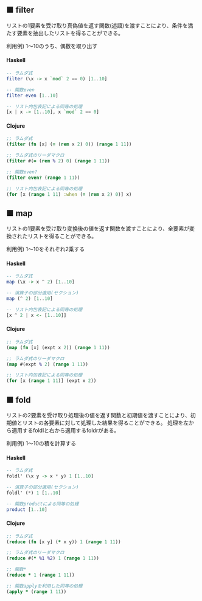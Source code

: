 ## ■ filter
リストの1要素を受け取り真偽値を返す関数(述語)を渡すことにより、条件を満たす要素を抽出したリストを得ることができる。

利用例) 1～10のうち、偶数を取り出す

#### Haskell
```haskell
-- ラムダ式
filter (\x -> x `mod` 2 == 0) [1..10]

-- 関数even
filter even [1..10]

-- リスト内包表記による同等の処理
[x | x -> [1..10], x `mod` 2 == 0]
```

#### Clojure
```clojure
;; ラムダ式
(filter (fn [x] (= (rem x 2) 0)) (range 1 11))

;; ラムダ式のリーダマクロ
(filter #(= (rem % 2) 0) (range 1 11))

;; 関数even?
(filter even? (range 1 11))

;; リスト内包表記による同等の処理
(for [x (range 1 11) :when (= (rem x 2) 0)] x)
```

## ■ map
リストの1要素を受け取り変換後の値を返す関数を渡すことにより、全要素が変換されたリストを得ることができる。

利用例) 1～10をそれぞれ2乗する

#### Haskell
```haskell
-- ラムダ式
map (\x -> x ^ 2) [1..10]

-- 演算子の部分適用(セクション)
map (^ 2) [1..10]

-- リスト内包表記による同等の処理
[x ^ 2 | x <- [1..10]]
```

#### Clojure
```clojure
;; ラムダ式
(map (fn [x] (expt x 2)) (range 1 11))

;; ラムダ式のリーダマクロ
(map #(expt % 2) (range 1 11))

;; リスト内包表記による同等の処理
(for [x (range 1 11)] (expt x 2))
```

## ■ fold
リストの2要素を受け取り処理後の値を返す関数と初期値を渡すことにより、初期値とリストの各要素に対して処理した結果を得ることができる。
処理を左から適用するfoldlと右から適用するfoldrがある。

利用例) 1～10の積を計算する

#### Haskell
```haskell
-- ラムダ式
foldl' (\x y -> x * y) 1 [1..10]

-- 演算子の部分適用(セクション)
foldl' (*) 1 [1..10]

-- 関数productによる同等の処理
product [1..10]
```

#### Clojure
```clojure
;; ラムダ式
(reduce (fn [x y] (* x y)) 1 (range 1 11))

;; ラムダ式のリーダマクロ
(reduce #(* %1 %2) 1 (range 1 11))

;; 関数*
(reduce * 1 (range 1 11))

;; 関数applyを利用した同等の処理
(apply * (range 1 11))
```
